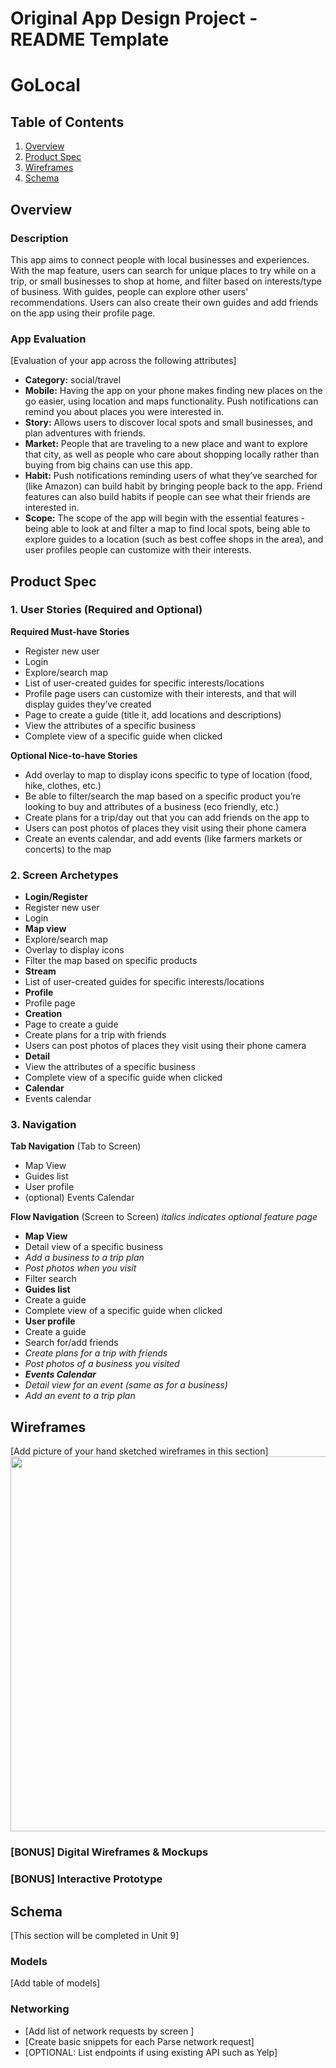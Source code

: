 Original App Design Project - README Template
===

# GoLocal

## Table of Contents
1. [Overview](#Overview)
1. [Product Spec](#Product-Spec)
1. [Wireframes](#Wireframes)
2. [Schema](#Schema)

## Overview
### Description
This app aims to connect people with local businesses and experiences. With the map feature, users can search for unique places to try while on a trip, or small businesses to shop at home, and filter based on interests/type of business. With guides, people can explore other users' recommendations. Users can also create their own guides and add friends on the app using their profile page.

### App Evaluation
[Evaluation of your app across the following attributes]
- **Category:** social/travel
- **Mobile:** Having the app on your phone makes finding new places on the go easier, using location and maps functionality. Push notifications can remind you about places you were interested in.
- **Story:** Allows users to discover local spots and small businesses, and plan adventures with friends.
- **Market:** People that are traveling to a new place and want to explore that city, as well as people who care about shopping locally rather than buying from big chains can use this app.
- **Habit:** Push notifications reminding users of what they’ve searched for (like Amazon) can build habit by bringing people back to the app. Friend features can also build habits if people can see what their friends are interested in.
- **Scope:** The scope of the app will begin with the essential features - being able to look at and filter a map to find local spots, being able to explore guides to a location (such as best coffee shops in the area), and user profiles people can customize with their interests.

## Product Spec

### 1. User Stories (Required and Optional)

**Required Must-have Stories**

- Register new user
- Login
- Explore/search map
- List of user-created guides for specific interests/locations
- Profile page users can customize with their interests, and that will display guides they’ve created
- Page to create a guide (title it, add locations and descriptions)
- View the attributes of a specific business
- Complete view of a specific guide when clicked

**Optional Nice-to-have Stories**

- Add overlay to map to display icons specific to type of location (food, hike, clothes, etc.)
- Be able to filter/search the map based on a specific product you’re looking to buy and attributes of a business (eco friendly, etc.)
- Create plans for a trip/day out that you can add friends on the app to
- Users can post photos of places they visit using their phone camera
- Create an events calendar, and add events (like farmers markets or concerts) to the map

### 2. Screen Archetypes 

- **Login/Register**
- Register new user
- Login
- **Map view**
- Explore/search map
- Overlay to display icons
- Filter the map based on specific products
- **Stream**
- List of user-created guides for specific interests/locations
- **Profile**
- Profile page
- **Creation**
- Page to create a guide
- Create plans for a trip with friends
- Users can post photos of places they visit using their phone camera
- **Detail**
- View the attributes of a specific business
- Complete view of a specific guide when clicked
- **Calendar**
- Events calendar

### 3. Navigation

**Tab Navigation** (Tab to Screen)

- Map View
- Guides list
- User profile
- (optional) Events Calendar

**Flow Navigation** (Screen to Screen)
*italics indicates optional feature page*

- **Map View**
- Detail view of a specific business
- *Add a business to a trip plan*
- *Post photos when you visit*
- Filter search
- **Guides list**
- Create a guide
- Complete view of a specific guide when clicked
- **User profile**
- Create a guide
- Search for/add friends
- *Create plans for a trip with friends*
- *Post photos of a business you visited*
- ***Events Calendar***
- *Detail view for an event (same as for a business)*
- *Add an event to a trip plan*

## Wireframes
[Add picture of your hand sketched wireframes in this section]
<img src="YOUR_WIREFRAME_IMAGE_URL" width=600>

### [BONUS] Digital Wireframes & Mockups

### [BONUS] Interactive Prototype

## Schema 
[This section will be completed in Unit 9]
### Models
[Add table of models]
### Networking
- [Add list of network requests by screen ]
- [Create basic snippets for each Parse network request]
- [OPTIONAL: List endpoints if using existing API such as Yelp]

